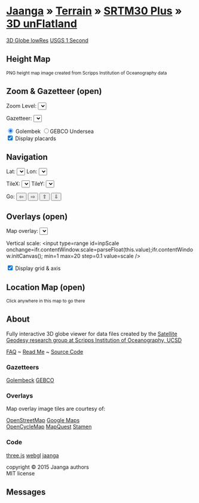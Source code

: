 [Jaanga]( ../../../index.html ) &raquo; [Terrain]( ../../../terrain-r2/terrain.html ) &raquo; [SRTM30 Plus]( ../../terrain-srtm30-plus-viewers.html ) &raquo;
[3D unFlatland]( png-tms7-viewer-3d-unflatland.html "View SRTM data prepared by the Scripps Institution of Oceanography at UCSD" )
===
[3D Globe lowRes]( http://jaanga.github.io/terrain-srtm30-plus-viewers/png-tms7-viewer-3d-globe-low/latest/index.html ) 
[USGS 1 Second]( http://jaanga.github.io/terrain-usgs-viewers/png-usgs-viewer-3d-unflatland/r1/png-usgs-viewer-3d-unflatland.html )

## Height Map

<div id=heightMapHolder ></div>  
<small>PNG height map image created from Scripps Institution of Oceanography data</small> 

## Zoom & Gazetteer (open)

Zoom Level: <select id=selZoom onchange=ifr.contentWindow.setZoom(); ></select>

Gazetteer: <select id=selPlace ></select>

<input type=radio id=inpGolem name=gaz onclick=ifr.contentWindow.setGazetteer(); title="Over 2,000 place names" checked /> Golembek 
<input type=radio id=inpGEBCO name=gaz onclick=ifr.contentWindow.setGazetteer(); title="over 3,800 undersea feature names" />GEBCO Undersea  
<input type=checkbox id=inpPlacards onchange=ifr.contentWindow.setPlacards(); checked /> Display placards


## Navigation

Lat: <select id=selLat onchange=ifr.contentWindow.selectFile(); ></select> 
Lon: <select id=selLon onchange=ifr.contentWindow.selectFile(); ></select>

TileX: <select id=selTileX onchange=ifr.contentWindow.setTileParameters(); ></select>
TileY: <select id=selTileY onchange=ifr.contentWindow.setTileParameters(); ></select>

Go: <button onclick=ifr.contentWindow.tileWest(); title="Go west" >&#8678;</button> 
<button onclick=ifr.contentWindow.tileEast(); title="Go east"  >&#8680;</button> 
<button onclick=ifr.contentWindow.tileNorth(); title="Go north" >&#8679;</button> 
<button onclick=ifr.contentWindow.tileSouth(); title="Go south" >&#8681;</button> 

<div id=msg1 ></div>
<div id=msg2 ></div>

## Overlays (open)

Map overlay: <select id=selMap onchange=ifr.contentWindow.setTextureMap() /></select>

Vertical scale: <input type=range id=inpScale onchange=ifr.contentWindow.scale=parseFloat(this.value);ifr.contentWindow.initCanvas(); min=1 max=20 step=0.1 value=scale /></select>

<input type=checkbox id=inpGrid onchange=ifr.contentWindow.setHelpers(); checked=true /> Display grid & axis

## Location Map (open)

<div id=locationMap title='Not fully Mercatorized yet...' ></div>  
<small>Click anywhere in this map to go there</small>

## About

Fully interactive 3D globe viewer for data files created by the 
[Satellite Geodesy research group at Scripps Institution of Oceanography, UCSD]( http://topex.ucsd.edu/WWW_html/srtm30_plus.html )


[FAQ]( http://jaanga.github.io/terrain-r2/terrain.html#faq.md# ) ~ 
[Read Me]( http://jaanga.github.io/terrain-srtm30-plus-viewers/terrain-srtm30-plus-viewers.html#./png-tms7-viewer-3d-unflatland-features/readme.md# ) ~
[Source Code]( https://github.com/jaanga/terrain-srtm30-plus-viewers/tree/gh-pages/png-tms7-viewer-3d-unflatland-features ) 

### Gazetteers

[Golembeck]( http://www.golombek.com/locations.html ) [GEBCO]( http://www.gebco.net/data_and_products/undersea_feature_names/ )

### Overlays
Map overlay image tiles are courtesy of:

[OpenStreetMap]( https://www.openstreetmap.org/ )
[Google Maps]( https://www.google.com/maps/ )  
[OpenCycleMap]( http://www.opencyclemap.org/ )
[MapQuest]( http://www.mapquest.com/ )
[Stamen]( http://stamen.com/ )

### Code

[three.js]( http://threejs.org ) [webgl]( http://khronos.org/webgl/ ) [jaanga]( http://jaanga.github.io )

copyright &copy; 2015 Jaanga authors  
MIT license


## Messages

<div id=msg ></div>
<div id=msg1 ></div>
<div id=msg2 ></div>
